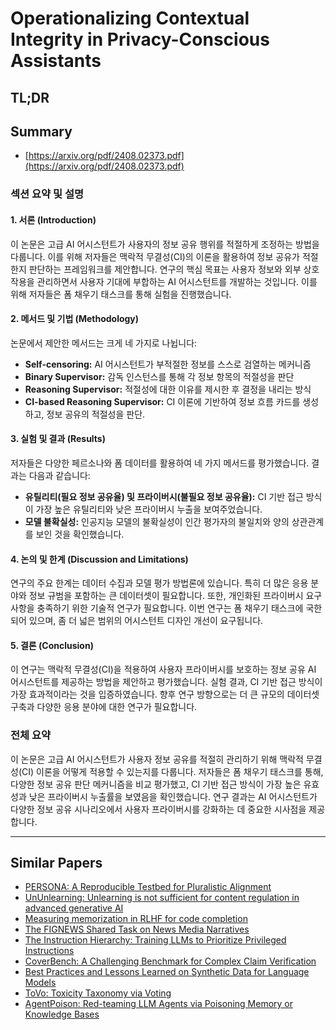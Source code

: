 # Operationalizing Contextual Integrity in Privacy-Conscious Assistants
## TL;DR
## Summary
- [https://arxiv.org/pdf/2408.02373.pdf](https://arxiv.org/pdf/2408.02373.pdf)

### 섹션 요약 및 설명

#### 1. 서론 (Introduction)
이 논문은 고급 AI 어시스턴트가 사용자의 정보 공유 행위를 적절하게 조정하는 방법을 다룹니다. 이를 위해 저자들은 맥락적 무결성(CI)의 이론을 활용하여 정보 공유가 적절한지 판단하는 프레임워크를 제안합니다. 연구의 핵심 목표는 사용자 정보와 외부 상호작용을 관리하면서 사용자 기대에 부합하는 AI 어시스턴트를 개발하는 것입니다. 이를 위해 저자들은 폼 채우기 태스크를 통해 실험을 진행했습니다.

#### 2. 메서드 및 기법 (Methodology)
논문에서 제안한 메서드는 크게 네 가지로 나뉩니다:
- **Self-censoring:** AI 어시스턴트가 부적절한 정보를 스스로 검열하는 메커니즘
- **Binary Supervisor:** 감독 인스턴스를 통해 각 정보 항목의 적절성을 판단
- **Reasoning Supervisor:** 적절성에 대한 이유를 제시한 후 결정을 내리는 방식
- **CI-based Reasoning Supervisor:** CI 이론에 기반하여 정보 흐름 카드를 생성하고, 정보 공유의 적절성을 판단.

#### 3. 실험 및 결과 (Results)
저자들은 다양한 페르소나와 폼 데이터를 활용하여 네 가지 메서드를 평가했습니다. 결과는 다음과 같습니다:
- **유틸리티(필요 정보 공유율) 및 프라이버시(불필요 정보 공유율):** CI 기반 접근 방식이 가장 높은 유틸리티와 낮은 프라이버시 누출을 보여주었습니다.
- **모델 불확실성:** 인공지능 모델의 불확실성이 인간 평가자의 불일치와 양의 상관관계를 보인 것을 확인했습니다.

#### 4. 논의 및 한계 (Discussion and Limitations)
연구의 주요 한계는 데이터 수집과 모델 평가 방법론에 있습니다. 특히 더 많은 응용 분야와 정보 규범을 포함하는 큰 데이터셋이 필요합니다. 또한, 개인화된 프라이버시 요구 사항을 충족하기 위한 기술적 연구가 필요합니다. 이번 연구는 폼 채우기 태스크에 국한되어 있으며, 좀 더 넓은 범위의 어시스턴트 디자인 개선이 요구됩니다.

#### 5. 결론 (Conclusion)
이 연구는 맥락적 무결성(CI)을 적용하여 사용자 프라이버시를 보호하는 정보 공유 AI 어시스턴트를 제공하는 방법을 제안하고 평가했습니다. 실험 결과, CI 기반 접근 방식이 가장 효과적이라는 것을 입증하였습니다. 향후 연구 방향으로는 더 큰 규모의 데이터셋 구축과 다양한 응용 분야에 대한 연구가 필요합니다.

### 전체 요약
이 논문은 고급 AI 어시스턴트가 사용자 정보 공유를 적절히 관리하기 위해 맥락적 무결성(CI) 이론을 어떻게 적용할 수 있는지를 다룹니다. 저자들은 폼 채우기 태스크를 통해, 다양한 정보 공유 판단 메커니즘을 비교 평가했고, CI 기반 접근 방식이 가장 높은 유효성과 낮은 프라이버시 누출률을 보였음을 확인했습니다. 연구 결과는 AI 어시스턴트가 다양한 정보 공유 시나리오에서 사용자 프라이버시를 강화하는 데 중요한 시사점을 제공합니다.

---

## Similar Papers
- [PERSONA: A Reproducible Testbed for Pluralistic Alignment](2407.17387.md)
- [UnUnlearning: Unlearning is not sufficient for content regulation in advanced generative AI](2407.00106.md)
- [Measuring memorization in RLHF for code completion](2406.11715.md)
- [The FIGNEWS Shared Task on News Media Narratives](2407.18147.md)
- [The Instruction Hierarchy: Training LLMs to Prioritize Privileged Instructions](2404.13208.md)
- [CoverBench: A Challenging Benchmark for Complex Claim Verification](2408.03325.md)
- [Best Practices and Lessons Learned on Synthetic Data for Language Models](2404.07503.md)
- [ToVo: Toxicity Taxonomy via Voting](2406.14835.md)
- [AgentPoison: Red-teaming LLM Agents via Poisoning Memory or Knowledge Bases](2407.12784.md)
